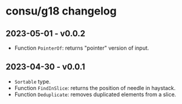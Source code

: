 # consu/g18 changelog

## 2023-05-01 - v0.0.2

- Function `PointerOf`: returns "pointer" version of input.

## 2023-04-30 - v0.0.1

- `Sortable` type.
- Function `FindInSlice`: returns the position of needle in haystack.
- Function `Deduplicate`: removes duplicated elements from a slice.
